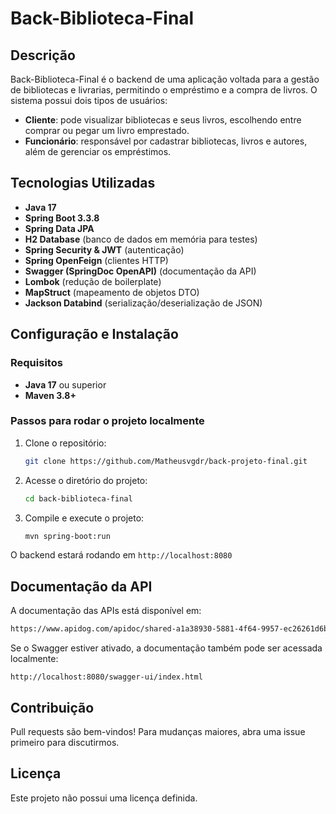 # Back-Biblioteca-Final

## Descrição

Back-Biblioteca-Final é o backend de uma aplicação voltada para a gestão de bibliotecas e livrarias, permitindo o empréstimo e a compra de livros.
O sistema possui dois tipos de usuários:

- **Cliente**: pode visualizar bibliotecas e seus livros, escolhendo entre comprar ou pegar um livro emprestado.
- **Funcionário**: responsável por cadastrar bibliotecas, livros e autores, além de gerenciar os empréstimos.

## Tecnologias Utilizadas

- **Java 17**
- **Spring Boot 3.3.8**
- **Spring Data JPA**
- **H2 Database** (banco de dados em memória para testes)
- **Spring Security & JWT** (autenticação)
- **Spring OpenFeign** (clientes HTTP)
- **Swagger (SpringDoc OpenAPI)** (documentação da API)
- **Lombok** (redução de boilerplate)
- **MapStruct** (mapeamento de objetos DTO)
- **Jackson Databind** (serialização/deserialização de JSON)

## Configuração e Instalação

### Requisitos

- **Java 17** ou superior
- **Maven 3.8+**

### Passos para rodar o projeto localmente

1. Clone o repositório:
   ```sh
   git clone https://github.com/Matheusvgdr/back-projeto-final.git
   ```
2. Acesse o diretório do projeto:
   ```sh
   cd back-biblioteca-final
   ```
3. Compile e execute o projeto:
   ```sh
   mvn spring-boot:run
   ```

O backend estará rodando em `http://localhost:8080`

## Documentação da API

A documentação das APIs está disponível em:

```sh
https://www.apidog.com/apidoc/shared-a1a38930-5881-4f64-9957-ec26261d6b5d
```

Se o Swagger estiver ativado, a documentação também pode ser acessada localmente:

```
http://localhost:8080/swagger-ui/index.html
```

## Contribuição

Pull requests são bem-vindos! Para mudanças maiores, abra uma issue primeiro para discutirmos.

## Licença

Este projeto não possui uma licença definida.


